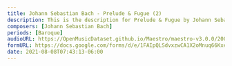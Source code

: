 ```yaml
---
title: Johann Sebastian Bach - Prelude & Fugue (2)
description: This is the description for Prelude & Fugue by Johann Sebastian Bach
composers: [Johann Sebastian Bach]
periods: [Baroque]
audioURL: https://OpenMusicDataset.github.io/Maestro/maestro-v3.0.0/2006/MIDI-Unprocessed_19_R1_2006_01-07_ORIG_MID--AUDIO_19_R1_2006_01_Track01_wav.midi
formURL: https://docs.google.com/forms/d/e/1FAIpQLSdvxzwCA1X2oMnuq66Kxe5020d_bDPJSRY7rOykSVFjsqYAnA/viewform
date: 2021-08-08T07:43:13-06:00
---
```

